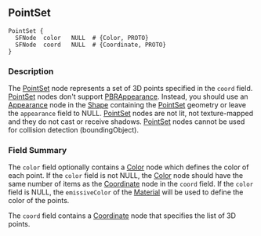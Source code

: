 ## PointSet

```
PointSet {
  SFNode  color   NULL  # {Color, PROTO}
  SFNode  coord   NULL  # {Coordinate, PROTO}
}
```

### Description

The [PointSet](#pointset) node represents a set of 3D points specified in the `coord` field.
[PointSet](#pointset) nodes don't support [PBRAppearance](pbrappearance.md).
Instead, you should use an [Appearance](appearance.md) node in the [Shape](shape.md) containing the [PointSet](#pointset) geometry or leave the `appearance` field to NULL.
[PointSet](#pointset) nodes are not lit, not texture-mapped and they do not cast or receive shadows.
[PointSet](#pointset) nodes cannot be used for collision detection (boundingObject).

### Field Summary

The `color` field optionally contains a [Color](color.md) node which defines the color of each point.
If the `color` field is not NULL, the [Color](color.md) node should have the same number of items as the [Coordinate](coordinate.md) node in the `coord` field.
If the `color` field is NULL, the `emissiveColor` of the [Material](material.md) will be used to define the color of the points.

The `coord` field contains a [Coordinate](coordinate.md) node that specifies the list of 3D points.
